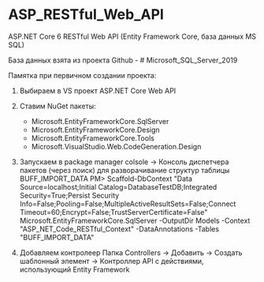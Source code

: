 # ASP_RESTful_Web_API
ASP.NET Core 6 RESTful Web API (Entity Framework Core, база данных MS SQL)

База данных взята из проекта Github - # Microsoft_SQL_Server_2019

Памятка при первичном создании проекта:

1) Выбираем в VS проект ASP.NET Core Web API
2) Ставим NuGet пакеты:
   - Microsoft.EntityFrameworkCore.SqlServer
   - Microsoft.EntityFrameworkCore.Design
   - Microsoft.EntityFrameworkCore.Tools
   - Microsoft.VisualStudio.Web.CodeGeneration.Design

3) Запускаем в package manager colsole -> Консоль диспетчера пакетов (через поиск) для разворачивание структур таблицы BUFF_IMPORT_DATA
   PM> Scaffold-DbContext "Data Source=localhost;Initial Catalog=DatabaseTestDB;Integrated Security=True;Persist Security Info=False;Pooling=False;MultipleActiveResultSets=False;Connect Timeout=60;Encrypt=False;TrustServerCertificate=False" Microsoft.EntityFrameworkCore.SqlServer -OutputDir Models -Context "ASP_NET_Code_RESTful_Context" -DataAnnotations -Tables "BUFF_IMPORT_DATA"

4) Добавляем контролеер
   Папка Controllers -> Добавить -> Создать шаблонный элемент -> Контроллер API с действиями, использующий Entity Framework